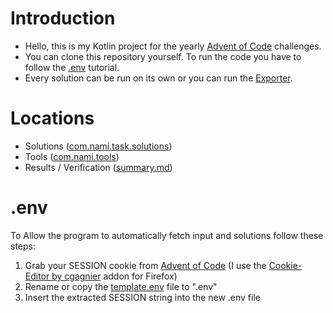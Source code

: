 # Introduction
- Hello, this is my Kotlin project for the yearly [Advent of Code](https://adventofcode.com/) challenges.<br>
- You can clone this repository yourself. To run the code you have to follow the [.env](#env) tutorial.
- Every solution can be run on its own or you can run the [Exporter](src/main/kotlin/com/nami/tools/Exporter.kt).

# Locations
- Solutions ([com.nami.task.solutions](src/main/kotlin/com/nami/task/solutions))
- Tools ([com.nami.tools](src/main/kotlin/com/nami/tools))
- Results / Verification ([summary.md](summary.md))

# .env
To Allow the program to automatically fetch input and solutions follow these steps:
1. Grab your SESSION cookie from [Advent of Code](https://adventofcode.com/) (I use the [Cookie-Editor by cgagnier](https://addons.mozilla.org/en-US/firefox/addon/cookie-editor/) addon for Firefox)
2. Rename or copy the [template.env](template.env) file to ".env"
3. Insert the extracted SESSION string into the new .env file
